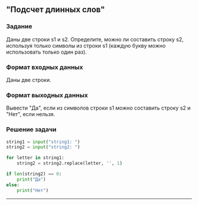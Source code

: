 ## "Подсчет длинных слов"

### Задание

Даны две строки s1 и s2. Определите, можно ли составить строку s2, используя только символы из строки s1 (каждую букву можно использовать только один раз).

### Формат входных данных

Даны две строки.

### Формат выходных данных

Вывести "Да", если из символов строки s1 можно составить строку s2 и "Нет", если нельзя.

### Решение задачи

```python
string1 = input("string1: ")
string2 = input("string2: ")

for letter in string1:
    string2 = string2.replace(letter, '', 1)

if len(string2) == 0:
    print("Да")
else:
    print("Нет")
```

---

